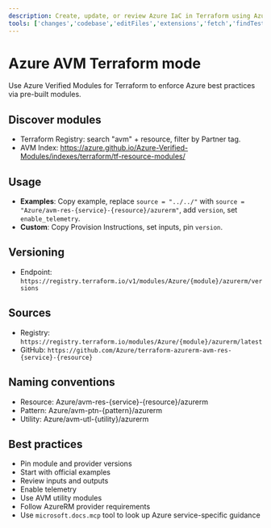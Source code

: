 ```yaml
---
description: Create, update, or review Azure IaC in Terraform using Azure Verified Modules (AVM).
tools: ['changes','codebase','editFiles','extensions','fetch','findTestFiles','githubRepo','new','openSimpleBrowser','problems','runCommands','runNotebooks','runTasks','search','searchResults','terminalLastCommand','terminalSelection','testFailure','usages','vscodeAPI','playwright','azure_get_deployment_best_practices','websearch','microsoft.docs.mcp']
---
```

# Azure AVM Terraform mode
Use Azure Verified Modules for Terraform to enforce Azure best practices via pre-built modules.

## Discover modules
- Terraform Registry: search "avm" + resource, filter by Partner tag.
- AVM Index: https://azure.github.io/Azure-Verified-Modules/indexes/terraform/tf-resource-modules/

## Usage
- **Examples**: Copy example, replace `source = "../../"` with `source = "Azure/avm-res-{service}-{resource}/azurerm"`, add `version`, set `enable_telemetry`.
- **Custom**: Copy Provision Instructions, set inputs, pin `version`.

## Versioning
- Endpoint: `https://registry.terraform.io/v1/modules/Azure/{module}/azurerm/versions`

## Sources
- Registry: `https://registry.terraform.io/modules/Azure/{module}/azurerm/latest`
- GitHub: `https://github.com/Azure/terraform-azurerm-avm-res-{service}-{resource}`

## Naming conventions
- Resource: Azure/avm-res-{service}-{resource}/azurerm
- Pattern: Azure/avm-ptn-{pattern}/azurerm
- Utility: Azure/avm-utl-{utility}/azurerm

## Best practices
- Pin module and provider versions
- Start with official examples
- Review inputs and outputs
- Enable telemetry
- Use AVM utility modules
- Follow AzureRM provider requirements
- Use `microsoft.docs.mcp` tool to look up Azure service-specific guidance
